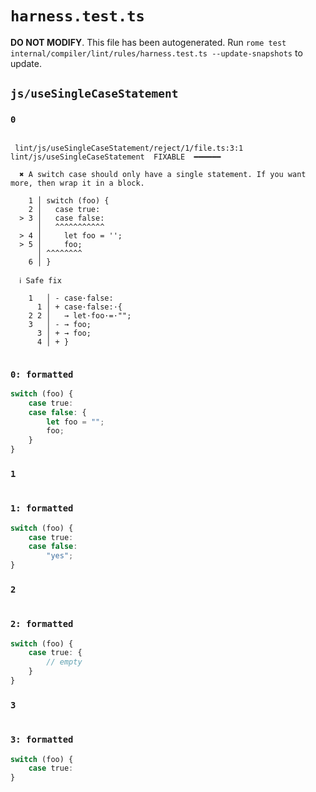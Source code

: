 # `harness.test.ts`

**DO NOT MODIFY**. This file has been autogenerated. Run `rome test internal/compiler/lint/rules/harness.test.ts --update-snapshots` to update.

## `js/useSingleCaseStatement`

### `0`

```

 lint/js/useSingleCaseStatement/reject/1/file.ts:3:1 lint/js/useSingleCaseStatement  FIXABLE  ━━━━━━

  ✖ A switch case should only have a single statement. If you want more, then wrap it in a block.

    1 │ switch (foo) {
    2 │   case true:
  > 3 │   case false:
      │   ^^^^^^^^^^^
  > 4 │     let foo = '';
  > 5 │     foo;
      │ ^^^^^^^^
    6 │ }

  ℹ Safe fix

    1   │ - case·false:
      1 │ + case·false:·{
    2 2 │   → let·foo·=·"";
    3   │ - → foo;
      3 │ + → foo;
      4 │ + }


```

### `0: formatted`

```ts
switch (foo) {
	case true:
	case false: {
		let foo = "";
		foo;
	}
}

```

### `1`

```

```

### `1: formatted`

```ts
switch (foo) {
	case true:
	case false:
		"yes";
}

```

### `2`

```

```

### `2: formatted`

```ts
switch (foo) {
	case true: {
		// empty
	}
}

```

### `3`

```

```

### `3: formatted`

```ts
switch (foo) {
	case true:
}

```

